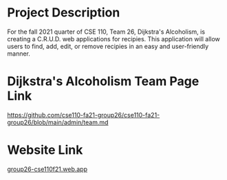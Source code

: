 # Project Description
For the fall 2021 quarter of CSE 110, Team 26, Dijkstra's Alcoholism, is creating a C.R.U.D. web applications for recipies. This application will allow users to find, add, edit, or remove recipies in an easy and user-friendly manner. 

# Dijkstra's Alcoholism Team Page Link
https://github.com/cse110-fa21-group26/cse110-fa21-group26/blob/main/admin/team.md

# Website Link
[group26-cse110f21.web.app](group26-cse110f21.web.app)